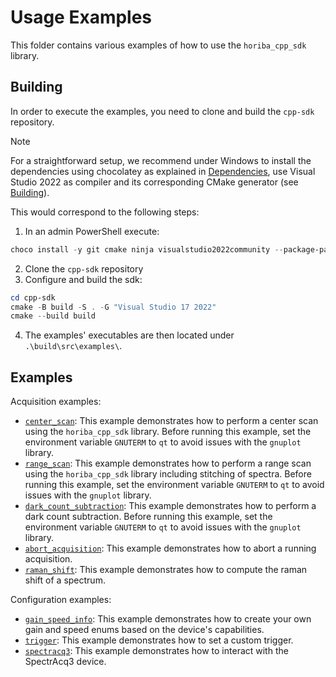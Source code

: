 # Usage Examples

This folder contains various examples of how to use the `horiba_cpp_sdk` library.

## Building

In order to execute the examples, you need to clone and build the `cpp-sdk` repository. 

> [!NOTE]
> For a straightforward setup, we recommend under Windows to install the dependencies using chocolatey as explained in
> [Dependencies](../../README_dependencies.md), use Visual Studio 2022 as compiler and its corresponding CMake generator (see [Building](../../README_building.md)).
>
> This would correspond to the following steps:
> 1. In an admin PowerShell execute:
> ```powershell
> choco install -y git cmake ninja visualstudio2022community --package-parameters "add Microsoft.VisualStudio.Workload.NativeDesktop --includeRecommended --includeOptional --passive --locale en-US"
> ```
> 2. Clone the `cpp-sdk` repository
> 3. Configure and build the sdk:
> ```powershell
> cd cpp-sdk
> cmake -B build -S . -G "Visual Studio 17 2022"
> cmake --build build
> ```
> 4. The examples' executables are then located under `.\build\src\examples\`.

## Examples

Acquisition examples:
- [`center_scan`](center_scan/main.cpp): This example demonstrates how to perform a center scan using the
  `horiba_cpp_sdk` library. Before running this example, set the environment variable `GNUTERM` to `qt` to avoid issues
  with the `gnuplot` library.
- [`range_scan`](range_scan/main.cpp): This example demonstrates how to perform a range scan using the
  `horiba_cpp_sdk` library including stitching of spectra. Before running this example, set the environment variable
  `GNUTERM` to `qt` to avoid issues with the `gnuplot` library.
- [`dark_count_subtraction`](dark_count_subtraction/main.cpp): This example demonstrates how to perform a
  dark count subtraction. Before running this example, set the environment variable
  `GNUTERM` to `qt` to avoid issues with the `gnuplot` library.
- [`abort_acquisition`](abort_acquisition/main.cpp): This example demonstrates how to abort a running acquisition.
- [`raman_shift`](raman_shift/main.cpp): This example demonstrates how to compute the raman shift of a spectrum.

Configuration examples:
- [`gain_speed_info`](gain_speed_info/main.cpp): This example demonstrates how to create your own gain and speed enums based on
  the device's capabilities.
- [`trigger`](trigger/main.cpp): This example demonstrates how to set a custom trigger.
- [`spectracq3`](spectracq3/main.cpp): This example demonstrates how to interact with the SpectrAcq3 device.
